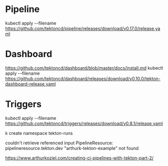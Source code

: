 # Pipeline
kubectl apply --filename https://github.com/tektoncd/pipeline/releases/download/v0.17.0/release.yaml

# Dashboard
https://github.com/tektoncd/dashboard/blob/master/docs/install.md
kubectl apply --filename https://github.com/tektoncd/dashboard/releases/download/v0.10.0/tekton-dashboard-release.yaml

# Triggers
kubectl apply --filename https://github.com/tektoncd/triggers/releases/download/v0.8.1/release.yaml


k create namespace tekton-runs


couldn't retrieve referenced input PipelineResource: pipelineresource.tekton.dev "arthurk-tekton-example" not found


https://www.arthurkoziel.com/creating-ci-pipelines-with-tekton-part-2/
